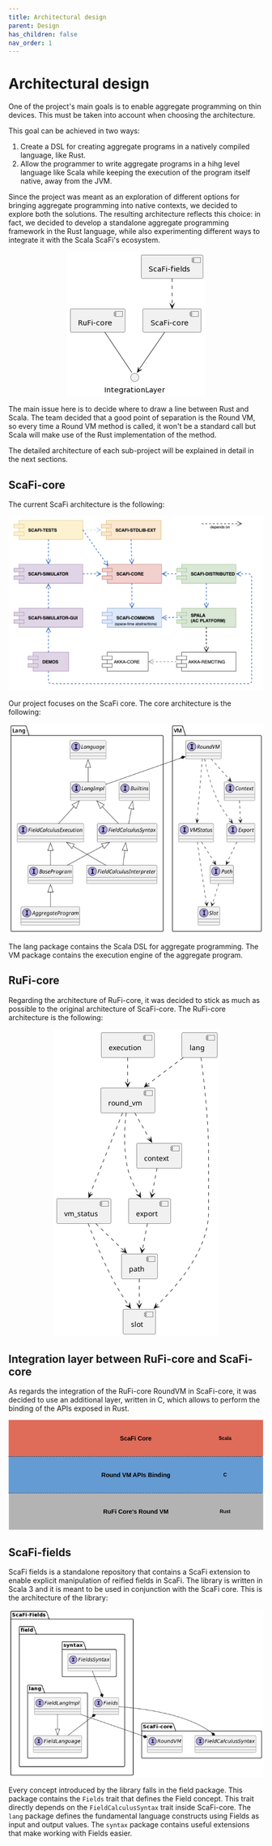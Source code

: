 ```yaml
---
title: Architectural design
parent: Design
has_children: false
nav_order: 1
---
```

# Architectural design

One of the project's main goals is to enable aggregate programming on thin devices. This must be taken into account when choosing the architecture.

This goal can be achieved in two ways:
1. Create a DSL for creating aggregate programs in a natively compiled language, like Rust.
2. Allow the programmer to write aggregate programs in a hihg level language like Scala while keeping the execution of the program itself native, away from the JVM.

Since the project was meant as an exploration of different options for bringing aggregate programming into native contexts, we decided to explore both the solutions. The resulting architecture reflects this choice: in fact, we decided to develop a standalone aggregate programming framework in the Rust language, while also experimenting different ways to integrate it with the Scala ScaFi's ecosystem.

<div align="center"> 
    <img src="/assets/images/full-architecture.png"> 
</div>

The main issue here is to decide where to draw a line between Rust and Scala.
The team decided that a good point of separation is the Round VM, so every time a Round VM method is called, it won't be a standard call but Scala will make use of the Rust implementation of the method.

The detailed architecture of each sub-project will be explained in detail in the next sections.

## ScaFi-core

The current ScaFi architecture is the following:

<div align="center"> 
    <img src="/assets/images/scafi-architecture.png"> 
</div>

Our project focuses on the ScaFi core.
The core architecture is the following:

<div align="center"> 
    <img src="/assets/images/scafi-core-architecture.png"> 
</div>

The lang package contains the Scala DSL for aggregate programming.
The VM package contains the execution engine of the aggregate program.

## RuFi-core

Regarding the architecture of RuFi-core, it was decided to stick as much as possible to the original architecture of ScaFi-core.
The RuFi-core architecture is the following:

<div align="center"> 
    <img src="/assets/images/rufi-core-architecture.png">
</div>

## Integration layer between RuFi-core and ScaFi-core

As regards the integration of the RuFi-core RoundVM in ScaFi-core, it was decided to use an additional layer, written in C, which allows to perform the binding of the APIs exposed in Rust.

<div align="center"> 
    <img src="/assets/images/integration-layer.png">
</div>

## ScaFi-fields

ScaFi fields is a standalone repository that contains a ScaFi extension to enable explicit manipulation of reified fields in ScaFi.
The library is written in Scala 3 and it is meant to be used in conjunction with the ScaFi core.
This is the architecture of the library:

<div align="center"> 
    <img src="/assets/images/fields.png"> 
</div>

Every concept introduced by the library falls in the field package. This package contains the `Fields` trait that defines the Field concept. This trait directly depends on the `FieldCalculusSyntax` trait inside ScaFi-core. The `lang` package defines the fundamental language constructs using Fields as input and output values. The `syntax` package contains useful extensions that make working with Fields easier.